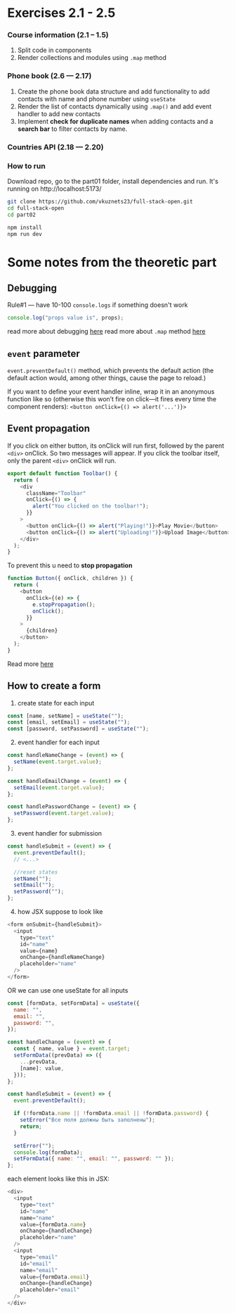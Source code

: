 # Exercises 2.1 - 2.5

### Course information (2.1 – 1.5)

1. Split code in components
2. Render collections and modules using `.map` method

### Phone book (2.6 — 2.17)

1. Create the phone book data structure and add functionality to add contacts with name and phone number using `useState`
2. Render the list of contacts dynamically using `.map()` and add event handler to add new contacts
3. Implement **check for duplicate names** when adding contacts and a **search bar** to filter contacts by name.

### Countries API (2.18 — 2.20)

### How to run

Download repo, go to the part01 folder, install dependencies and run. It's running on http://localhost:5173/

```bash
git clone https://github.com/vkuznets23/full-stack-open.git
cd full-stack-open
cd part02
```

```bash
npm install
npm run dev
```

# Some notes from the theoretic part

## Debugging

Rule#1 — have 10-100 `console.logs` if something doesn't work

```js
console.log("props value is", props);
```

read more about debugging [here](https://developer.chrome.com/docs/devtools/javascript)
read more about `.map` method [here](https://react.dev/learn/preserving-and-resetting-state#option-2-resetting-state-with-a-key)

## `event` parameter

`event.preventDefault()` method, which prevents the default action (the default action would, among other things, cause the page to reload.)

If you want to define your event handler inline, wrap it in an anonymous function like so (otherwise this won’t fire on click—it fires every time the component renders):
`<button onClick={() => alert('...')}>`

## Event propagation

If you click on either button, its onClick will run first, followed by the parent `<div>` onClick. So two messages will appear. If you click the toolbar itself, only the parent `<div>` onClick will run.

```js
export default function Toolbar() {
  return (
    <div
      className="Toolbar"
      onClick={() => {
        alert("You clicked on the toolbar!");
      }}
    >
      <button onClick={() => alert("Playing!")}>Play Movie</button>
      <button onClick={() => alert("Uploading!")}>Upload Image</button>
    </div>
  );
}
```

To prevent this u need to **stop propagation**

```js
function Button({ onClick, children }) {
  return (
    <button
      onClick={(e) => {
        e.stopPropagation();
        onClick();
      }}
    >
      {children}
    </button>
  );
}
```

Read more [here](https://react.dev/learn/responding-to-events)

## How to create a form

1. create state for each input

```js
const [name, setName] = useState("");
const [email, setEmail] = useState("");
const [password, setPassword] = useState("");
```

2. event handler for each input

```js
const handleNameChange = (event) => {
  setName(event.target.value);
};

const handleEmailChange = (event) => {
  setEmail(event.target.value);
};

const handlePasswordChange = (event) => {
  setPassword(event.target.value);
};
```

3. event handler for submission

```js
const handleSubmit = (event) => {
  event.preventDefault();
  // <...>

  //reset states
  setName("");
  setEmail("");
  setPassword("");
};
```

4. how JSX suppose to look like

```js
<form onSubmit={handleSubmit}>
  <input
    type="text"
    id="name"
    value={name}
    onChange={handleNameChange}
    placeholder="name"
  />
</form>
```

OR we can use one useState for all inputs

```js
const [formData, setFormData] = useState({
  name: "",
  email: "",
  password: "",
});
```

```js
const handleChange = (event) => {
  const { name, value } = event.target;
  setFormData((prevData) => ({
    ...prevData,
    [name]: value,
  }));
};
```

```js
const handleSubmit = (event) => {
  event.preventDefault();

  if (!formData.name || !formData.email || !formData.password) {
    setError("Все поля должны быть заполнены");
    return;
  }

  setError("");
  console.log(formData);
  setFormData({ name: "", email: "", password: "" });
};
```

each element looks like this in JSX:

```js
<div>
  <input
    type="text"
    id="name"
    name="name"
    value={formData.name}
    onChange={handleChange}
    placeholder="name"
  />
  <input
    type="email"
    id="email"
    name="email"
    value={formData.email}
    onChange={handleChange}
    placeholder="email"
  />
</div>
```
